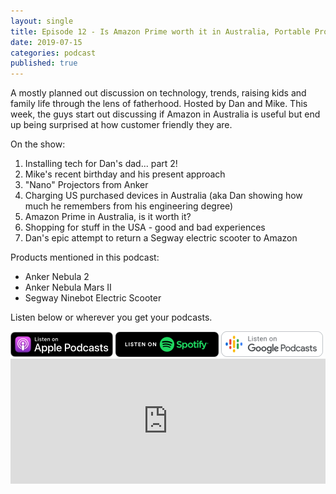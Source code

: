 ```yaml
---
layout: single
title: Episode 12 - Is Amazon Prime worth it in Australia, Portable Projectors and a Epic Customer Service Experience
date: 2019-07-15
categories: podcast
published: true
---
```


A mostly planned out discussion on technology, trends, raising kids and family life through the lens of fatherhood. Hosted by Dan and Mike. This week, the guys start out discussing if Amazon in Australia is useful but end up being surprised at how customer friendly they are.

On the show:
1. Installing tech for Dan's dad... part 2!
2. Mike's recent birthday and his present approach
3. "Nano" Projectors from Anker
4. Charging US purchased devices in Australia (aka Dan showing how much he remembers from his engineering degree)
4. Amazon Prime in Australia, is it worth it?
5. Shopping for stuff in the USA - good and bad experiences
5. Dan's epic attempt to return a Segway electric scooter to Amazon

Products mentioned in this podcast:
* Anker Nebula 2
* Anker Nebula Mars II
* Segway Ninebot Electric Scooter


Listen below or wherever you get your podcasts.

<a href="https://itunes.apple.com/au/podcast/ordinary-dads/id1455441874">
<img src="/assets/images/ApplePod.jpg"></a>

<a href="https://open.spotify.com/show/5u6qyzeOUh3gIfsuNpjJTj">
<img src="/assets/images/Spotify.png"></a>

<a href="https://www.google.com/podcasts?feed=aHR0cHM6Ly9yc3Mud2hvb3Noa2FhLmNvbS9yc3MvcG9kY2FzdC9pZC82MjMz">
<img src="/assets/images/google_podcasts164.png"></a>


<iframe width="100%" height="200" src="https://player.whooshkaa.com/player/episode/id/399839?visual=true&sharing=true" frameborder="0" style="width: 100%; height: 200px"></iframe>
